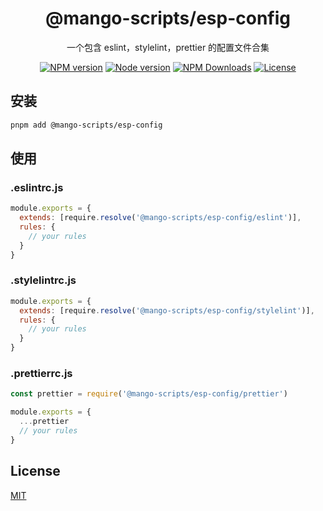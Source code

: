 <h1 align="center">
@mango-scripts/esp-config
</h1>
<p align="center">
一个包含 eslint，stylelint，prettier 的配置文件合集
<p>
<p align="center">
<a href="https://www.npmjs.com/package/@mango-scripts/esp-config" target="__blank" rel="noopener noreferrer"><img src="https://img.shields.io/npm/v/@mango-scripts/esp-config?label=" alt="NPM version"></a>
<a href="https://www.npmjs.com/package/@mango-scripts/esp-config" target="__blank" rel="noopener noreferrer"><img src="https://img.shields.io/node/v/@mango-scripts/esp-config" alt="Node version"></a>
<a href="https://www.npmjs.com/package/@mango-scripts/esp-config" target="__blank" rel="noopener noreferrer"><img alt="NPM Downloads" src="https://img.shields.io/npm/dt/@mango-scripts/esp-config"></a>
<a href="./LICENSE" target="__blank" rel="noopener noreferrer"><img alt="License" src="https://img.shields.io/github/license/Albertlin0923/mango-scripts"></a>
</p>

## 安装

```bash
pnpm add @mango-scripts/esp-config
```

## 使用

### .eslintrc.js

```js
module.exports = {
  extends: [require.resolve('@mango-scripts/esp-config/eslint')],
  rules: {
    // your rules
  }
}
```

### .stylelintrc.js

```js
module.exports = {
  extends: [require.resolve('@mango-scripts/esp-config/stylelint')],
  rules: {
    // your rules
  }
}
```

### .prettierrc.js

```js
const prettier = require('@mango-scripts/esp-config/prettier')

module.exports = {
  ...prettier
  // your rules
}
```

## License

[MIT](./LICENSE)
